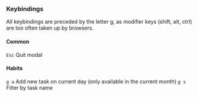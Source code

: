 ### Keybindings

All keybindings are preceded by the letter g, as modifier keys (shift, alt, ctrl) are too often
taken up by browsers.

#### Common 

`Esc` Quit modal

#### Habits

`g a` Add new task on current day (only available in the current month)
`g s` Filter by task name

